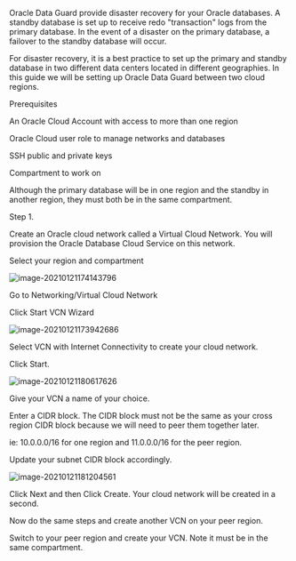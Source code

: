 Oracle Data Guard provide disaster recovery for your Oracle databases.  A standby database is set up to receive redo "transaction" logs from the primary database.  In the event of a disaster on the primary database, a failover to the standby database will occur.  

For disaster recovery, it is a best practice to set up the primary and standby database in two different data centers located in different geographies.  In this guide we will be setting up Oracle Data Guard between two cloud regions.  

Prerequisites

An Oracle Cloud Account with access to more than one region

Oracle Cloud user role to manage networks and databases

SSH public and private keys

Compartment to work on

Although the primary database will be in one region and the standby in another region, they must both be in the same compartment.

Step 1.

Create an Oracle cloud network called a Virtual Cloud Network.  You will provision the Oracle Database Cloud Service on this network.

Select your region and compartment

![image-20210121174143796](C:\Users\mwan.ORADEV\AppData\Roaming\Typora\typora-user-images\image-20210121174143796.png)

Go to Networking/Virtual Cloud Network

Click Start VCN Wizard

![image-20210121173942686](C:\Users\mwan.ORADEV\AppData\Roaming\Typora\typora-user-images\image-20210121173942686.png)



Select VCN with Internet Connectivity to create your cloud network.

Click Start.  

![image-20210121180617626](C:\Users\mwan.ORADEV\AppData\Roaming\Typora\typora-user-images\image-20210121180617626.png)



Give your VCN a name of your choice.

Enter a CIDR block.  The CIDR block must not be the same as your cross region CIDR block because we will need to peer them together later.  

ie: 10.0.0.0/16 for one region and 11.0.0.0/16 for the peer region.

Update your subnet CIDR block accordingly.

![image-20210121181204561](C:\Users\mwan.ORADEV\AppData\Roaming\Typora\typora-user-images\image-20210121181204561.png)

Click Next and then Click Create.  Your cloud network will be created in a second.

Now do the same steps and create another VCN on your peer region.  

Switch to your peer region and create your VCN.  Note it must be in the same compartment.





